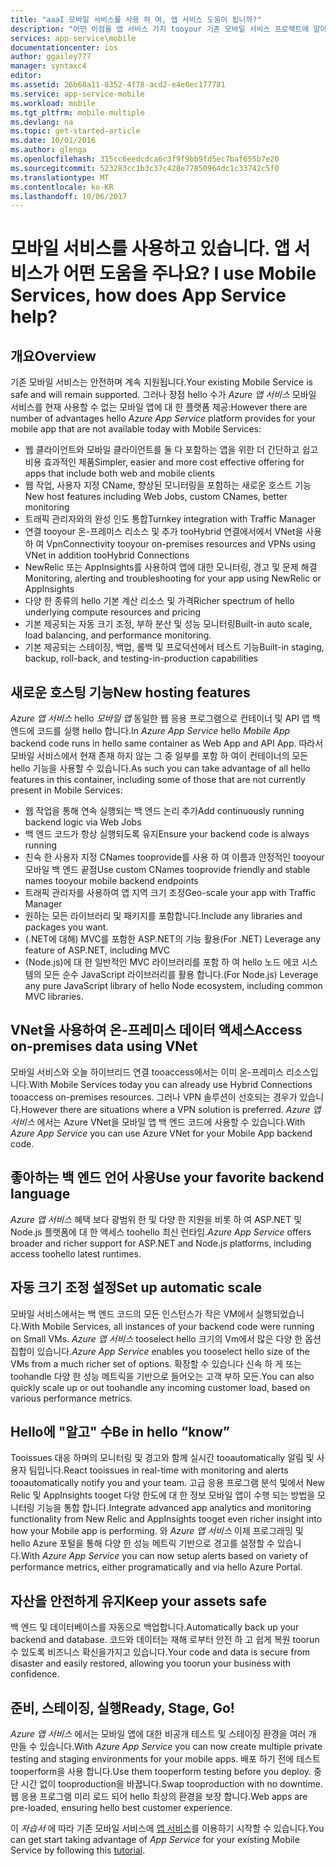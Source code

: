 ```yaml
---
title: "aaaI 모바일 서비스를 사용 하 여, 앱 서비스 도움이 됩니까?"
description: "어떤 이점을 앱 서비스 가지 tooyour 기존 모바일 서비스 프로젝트에 알아봅니다."
services: app-service\mobile
documentationcenter: ios
author: ggailey777
manager: syntaxc4
editor: 
ms.assetid: 26b68a11-8352-4f78-acd2-e4e0ec177781
ms.service: app-service-mobile
ms.workload: mobile
ms.tgt_pltfrm: mobile-multiple
ms.devlang: na
ms.topic: get-started-article
ms.date: 10/01/2016
ms.author: glenga
ms.openlocfilehash: 315cc6eedcdca6c3f9f9bb9fd5ec7baf655b7e20
ms.sourcegitcommit: 523283cc1b3c37c428e77850964dc1c33742c5f0
ms.translationtype: MT
ms.contentlocale: ko-KR
ms.lasthandoff: 10/06/2017
---
```

# <span data-ttu-id="919c0-103"><a name="getting-started"> </a>모바일 서비스를 사용하고 있습니다. 앱 서비스가 어떤 도움을 주나요?</span><span class="sxs-lookup"><span data-stu-id="919c0-103"><a name="getting-started"> </a>I use Mobile Services, how does App Service help?</span></span>
## <a name="overview"></a><span data-ttu-id="919c0-104">개요</span><span class="sxs-lookup"><span data-stu-id="919c0-104">Overview</span></span>
<span data-ttu-id="919c0-105">기존 모바일 서비스는 안전하며 계속 지원됩니다.</span><span class="sxs-lookup"><span data-stu-id="919c0-105">Your existing Mobile Service is safe and will remain supported.</span></span> <span data-ttu-id="919c0-106">그러나 장점 hello 수가 *Azure 앱 서비스* 모바일 서비스를 현재 사용할 수 없는 모바일 앱에 대 한 플랫폼 제공:</span><span class="sxs-lookup"><span data-stu-id="919c0-106">However there are number of advantages hello *Azure App Service* platform provides for your mobile app that are not available today with Mobile Services:</span></span>

* <span data-ttu-id="919c0-107">웹 클라이언트와 모바일 클라이언트를 둘 다 포함하는 앱을 위한 더 간단하고 쉽고 비용 효과적인 제품</span><span class="sxs-lookup"><span data-stu-id="919c0-107">Simpler, easier and more cost effective offering for apps that include both web and mobile clients</span></span>
* <span data-ttu-id="919c0-108">웹 작업, 사용자 지정 CName, 향상된 모니터링을 포함하는 새로운 호스트 기능</span><span class="sxs-lookup"><span data-stu-id="919c0-108">New host features including Web Jobs, custom CNames, better monitoring</span></span>
* <span data-ttu-id="919c0-109">트래픽 관리자와의 완성 인도 통합</span><span class="sxs-lookup"><span data-stu-id="919c0-109">Turnkey integration with Traffic Manager</span></span>
* <span data-ttu-id="919c0-110">연결 tooyour 온-프레미스 리소스 및 추가 tooHybrid 연결에서에서 VNet을 사용 하 여 Vpn</span><span class="sxs-lookup"><span data-stu-id="919c0-110">Connectivity tooyour on-premises resources and VPNs using VNet in addition tooHybrid Connections</span></span>
* <span data-ttu-id="919c0-111">NewRelic 또는 AppInsights를 사용하여 앱에 대한 모니터링, 경고 및 문제 해결</span><span class="sxs-lookup"><span data-stu-id="919c0-111">Monitoring, alerting and  troubleshooting for your app using NewRelic or AppInsights</span></span>
* <span data-ttu-id="919c0-112">다양 한 종류의 hello 기본 계산 리소스 및 가격</span><span class="sxs-lookup"><span data-stu-id="919c0-112">Richer spectrum of hello underlying compute resources and pricing</span></span>
* <span data-ttu-id="919c0-113">기본 제공되는 자동 크기 조정, 부하 분산 및 성능 모니터링</span><span class="sxs-lookup"><span data-stu-id="919c0-113">Built-in auto scale, load balancing, and performance monitoring.</span></span>
* <span data-ttu-id="919c0-114">기본 제공되는 스테이징, 백업, 롤백 및 프로덕션에서 테스트 기능</span><span class="sxs-lookup"><span data-stu-id="919c0-114">Built-in staging, backup, roll-back, and testing-in-production capabilities</span></span>

## <a name="new-hosting-features"></a><span data-ttu-id="919c0-115">새로운 호스팅 기능</span><span class="sxs-lookup"><span data-stu-id="919c0-115">New hosting features</span></span>
<span data-ttu-id="919c0-116">*Azure 앱 서비스* hello *모바일 앱* 동일한 웹 응용 프로그램으로 컨테이너 및 API 앱 백엔드에 코드를 실행 hello 합니다.</span><span class="sxs-lookup"><span data-stu-id="919c0-116">In *Azure App Service* hello *Mobile App* backend code runs in hello same container as Web App and API App.</span></span> <span data-ttu-id="919c0-117">따라서 모바일 서비스에서 현재 존재 하지 않는 그 중 일부를 포함 하 여이 컨테이너의 모든 hello 기능을 사용할 수 있습니다.</span><span class="sxs-lookup"><span data-stu-id="919c0-117">As such you can take advantage of all hello features in this container, including some of those that are not currently present in Mobile Services:</span></span>

* <span data-ttu-id="919c0-118">웹 작업을 통해 연속 실행되는 백 엔드 논리 추가</span><span class="sxs-lookup"><span data-stu-id="919c0-118">Add continuously running backend logic via Web Jobs</span></span>
* <span data-ttu-id="919c0-119">백 엔드 코드가 항상 실행되도록 유지</span><span class="sxs-lookup"><span data-stu-id="919c0-119">Ensure your backend code is always running</span></span>
* <span data-ttu-id="919c0-120">친숙 한 사용자 지정 CNames tooprovide를 사용 하 여 이름과 안정적인 tooyour 모바일 백 엔드 끝점</span><span class="sxs-lookup"><span data-stu-id="919c0-120">Use custom CNames tooprovide friendly and stable names tooyour mobile backend endpoints</span></span>
* <span data-ttu-id="919c0-121">트래픽 관리자를 사용하여 앱 지역 크기 조정</span><span class="sxs-lookup"><span data-stu-id="919c0-121">Geo-scale your app with Traffic Manager</span></span>
* <span data-ttu-id="919c0-122">원하는 모든 라이브러리 및 패키지를 포함합니다.</span><span class="sxs-lookup"><span data-stu-id="919c0-122">Include any libraries and packages you want.</span></span>
* <span data-ttu-id="919c0-123">(.NET에 대해) MVC를 포함한 ASP.NET의 기능 활용</span><span class="sxs-lookup"><span data-stu-id="919c0-123">(For .NET) Leverage any feature of ASP.NET, including MVC</span></span>
* <span data-ttu-id="919c0-124">(Node.js)에 대 한 일반적인 MVC 라이브러리를 포함 하 여 hello 노드 에코 시스템의 모든 순수 JavaScript 라이브러리를 활용 합니다.</span><span class="sxs-lookup"><span data-stu-id="919c0-124">(For Node.js) Leverage any pure JavaScript library of hello Node ecosystem, including common MVC libraries.</span></span>

## <a name="access-on-premises-data-using-vnet"></a><span data-ttu-id="919c0-125">VNet을 사용하여 온-프레미스 데이터 액세스</span><span class="sxs-lookup"><span data-stu-id="919c0-125">Access on-premises data using VNet</span></span>
<span data-ttu-id="919c0-126">모바일 서비스와 오늘 하이브리드 연결 tooaccess에서는 이미 온-프레미스 리소스입니다.</span><span class="sxs-lookup"><span data-stu-id="919c0-126">With Mobile Services today you can already use Hybrid Connections tooaccess on-premises resources.</span></span> <span data-ttu-id="919c0-127">그러나 VPN 솔루션이 선호되는 경우가 있습니다.</span><span class="sxs-lookup"><span data-stu-id="919c0-127">However there are situations where a VPN solution is preferred.</span></span> <span data-ttu-id="919c0-128">*Azure 앱 서비스* 에서는 Azure VNet을 모바일 앱 백 엔드 코드에 사용할 수 있습니다.</span><span class="sxs-lookup"><span data-stu-id="919c0-128">With *Azure App Service* you can use Azure VNet for your Mobile App backend code.</span></span>

## <a name="use-your-favorite-backend-language"></a><span data-ttu-id="919c0-129">좋아하는 백 엔드 언어 사용</span><span class="sxs-lookup"><span data-stu-id="919c0-129">Use your favorite backend language</span></span>
<span data-ttu-id="919c0-130">*Azure 앱 서비스* 혜택 보다 광범위 한 및 다양 한 지원을 비롯 하 여 ASP.NET 및 Node.js 플랫폼에 대 한 액세스 toohello 최신 런타임.</span><span class="sxs-lookup"><span data-stu-id="919c0-130">*Azure App Service* offers broader and richer support for ASP.NET and Node.js platforms, including access toohello latest runtimes.</span></span>

## <a name="set-up-automatic-scale"></a><span data-ttu-id="919c0-131">자동 크기 조정 설정</span><span class="sxs-lookup"><span data-stu-id="919c0-131">Set up automatic scale</span></span>
<span data-ttu-id="919c0-132">모바일 서비스에서는 백 엔드 코드의 모든 인스턴스가 작은 VM에서 실행되었습니다.</span><span class="sxs-lookup"><span data-stu-id="919c0-132">With Mobile Services, all instances of your backend code were running on Small VMs.</span></span> <span data-ttu-id="919c0-133">*Azure 앱 서비스* tooselect hello 크기의 Vm에서 많은 다양 한 옵션 집합이 있습니다.</span><span class="sxs-lookup"><span data-stu-id="919c0-133">*Azure App Service* enables you tooselect hello size of the VMs from a much richer set of options.</span></span> <span data-ttu-id="919c0-134">확장할 수 있습니다 신속 하 게 또는 toohandle 다양 한 성능 메트릭을 기반으로 들어오는 고객 부하 모든.</span><span class="sxs-lookup"><span data-stu-id="919c0-134">You can also  quickly scale up or out toohandle any incoming customer load, based on various performance metrics.</span></span>

## <a name="be-in-hello-know"></a><span data-ttu-id="919c0-135">Hello에 "알고" 수</span><span class="sxs-lookup"><span data-stu-id="919c0-135">Be in hello “know”</span></span>
<span data-ttu-id="919c0-136">Tooissues 대응 하며의 모니터링 및 경고와 함께 실시간 tooautomatically 알림 및 사용자 팀입니다.</span><span class="sxs-lookup"><span data-stu-id="919c0-136">React tooissues in real-time with monitoring and alerts tooautomatically notify you and your team.</span></span> <span data-ttu-id="919c0-137">고급 응용 프로그램 분석 및에서 New Relic 및 AppInsights tooget 다양 한도에 대 한 정보 모바일 앱이 수행 되는 방법을 모니터링 기능을 통합 합니다.</span><span class="sxs-lookup"><span data-stu-id="919c0-137">Integrate advanced app analytics and monitoring functionality from New Relic and AppInsights tooget even richer insight into how your Mobile app is performing.</span></span> <span data-ttu-id="919c0-138">와 *Azure 앱 서비스* 이제 프로그래밍 및 hello Azure 포털을 통해 다양 한 성능 메트릭 기반으로 경고를 설정할 수 있습니다.</span><span class="sxs-lookup"><span data-stu-id="919c0-138">With *Azure App Service* you can now setup alerts based on variety of performance metrics, either programatically and via hello Azure Portal.</span></span>

## <a name="keep-your-assets-safe"></a><span data-ttu-id="919c0-139">자산을 안전하게 유지</span><span class="sxs-lookup"><span data-stu-id="919c0-139">Keep your assets safe</span></span>
<span data-ttu-id="919c0-140">백 엔드 및 데이터베이스를 자동으로 백업합니다.</span><span class="sxs-lookup"><span data-stu-id="919c0-140">Automatically back up your backend and database.</span></span> <span data-ttu-id="919c0-141">코드와 데이터는 재해 로부터 안전 하 고 쉽게 복원 toorun 수 있도록 비즈니스 확신을가지고 있습니다.</span><span class="sxs-lookup"><span data-stu-id="919c0-141">Your code and data is secure from disaster and easily restored, allowing you toorun your business with confidence.</span></span>

## <a name="ready-stage-go"></a><span data-ttu-id="919c0-142">준비, 스테이징, 실행</span><span class="sxs-lookup"><span data-stu-id="919c0-142">Ready, Stage, Go!</span></span>
<span data-ttu-id="919c0-143">*Azure 앱 서비스* 에서는 모바일 앱에 대한 비공개 테스트 및 스테이징 환경을 여러 개 만들 수 있습니다.</span><span class="sxs-lookup"><span data-stu-id="919c0-143">With *Azure App Service* you can now create multiple private testing and staging environments for your mobile apps.</span></span> <span data-ttu-id="919c0-144">배포 하기 전에 테스트 tooperform을 사용 합니다.</span><span class="sxs-lookup"><span data-stu-id="919c0-144">Use them tooperform testing before you deploy.</span></span> <span data-ttu-id="919c0-145">중단 시간 없이 tooproduction을 바꿉니다.</span><span class="sxs-lookup"><span data-stu-id="919c0-145">Swap tooproduction with no downtime.</span></span> <span data-ttu-id="919c0-146">웹 응용 프로그램 미리 로드 되어 hello 최상의 환경을 보장 합니다.</span><span class="sxs-lookup"><span data-stu-id="919c0-146">Web apps are pre-loaded, ensuring hello best customer experience.</span></span>

<span data-ttu-id="919c0-147">이 *자습서* 에 따라 기존 모바일 서비스에 [앱 서비스](app-service-mobile-migrating-from-mobile-services.md)를 이용하기 시작할 수 있습니다.</span><span class="sxs-lookup"><span data-stu-id="919c0-147">You can get start taking advantage of *App Service* for your existing Mobile Service by following this [tutorial](app-service-mobile-migrating-from-mobile-services.md).</span></span>
